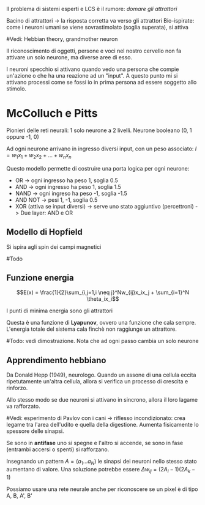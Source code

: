Il problema di sistemi esperti e LCS è il rumore: _domare gli attrattori_

Bacino di attrattori -> la risposta corretta va verso gli attrattori
Bio-ispirate: come i neuroni umani se viene sovrastimolato (soglia superata), si attiva

#Vedi: Hebbian theory, grandmother neuron

Il riconoscimento di oggetti, persone e voci nel nostro cervello non fa attivare un solo neurone, ma diverse aree di esso.

I neuroni specchio si attivano quando vedo una persona che compie un'azione o che ha una reazione ad un "input". A questo punto mi si attivano processi come se fossi io in prima persona ad essere soggetto allo stimolo.

# McColluch e Pitts
Pionieri delle reti neurali: 1 solo neurone a 2 livelli. Neurone booleano (0, 1 oppure -1, 0)

Ad ogni neurone arrivano in ingresso diversi input, con un peso associato: $I = w_1 x_1 + w_2 x_2 + \dots + w_n x_n$

Questo modello permette di costruire una porta logica per ogni neurone:
- OR -> ogni ingresso ha peso 1, soglia 0.5
- AND -> ogni ingresso ha peso 1, soglia 1.5
- NAND -> ogni ingreso ha peso -1, soglia -1.5
- AND NOT -> pesi 1, -1, soglia 0.5
- XOR (attiva se input diversi) -> serve uno stato aggiuntivo (percettroni) -> Due layer: AND e OR

## Modello di Hopfield
Si ispira agli spin dei campi magnetici

#Todo

## Funzione energia
$$E(x) = \frac{1}{2}\sum_{i,j=1,i \neq j}^Nw_{ij}x_ix_j + \sum_{i=1}^N \theta_ix_i$$

I punti di minima energia sono gli attrattori

Questa è una funzione di **Lyapunov**, ovvero una funzione che cala sempre. L'energia totale del sistema cala finchè non raggiunge un attrattore.

#Todo: vedi dimostrazione. Nota che ad ogni passo cambia un solo neurone

## Apprendimento hebbiano
Da Donald Hepp (1949), neurologo. Quando un assone di una cellula eccita ripetutamente un'altra cellula, allora si verifica un processo di crescita e rinforzo.

Allo stesso modo se due neuroni si attivano in sincrono, allora il loro lagame va rafforzato.

#Vedi: esperimento di Pavlov con i cani -> riflesso incondizionato: crea legame tra l'area dell'udito e quella della digestione. Aumenta fisicamente lo spessore delle sinapsi.

Se sono in **antifase** uno si spegne e l'altro si accende, se sono in fase (entrambi accersi o spenti) si rafforzano.

Insegnando un pattern $A = (a_1 \dots a_N)$ le sinapsi dei neuroni nello stesso stato aumentano di valore. Una soluzione potrebbe essere $\Delta w_{ij} = (2A_i - 1) (2A_k - 1)$

Possiamo usare una rete neurale anche per riconoscere se un pixel è di tipo A, B, A', B'

